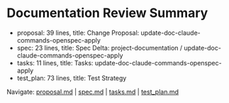 # Documentation Review Summary

- proposal: 39 lines, title: Change Proposal: update-doc-claude-commands-openspec-apply
- spec: 23 lines, title: Spec Delta: project-documentation / update-doc-claude-commands-openspec-apply
- tasks: 11 lines, title: Tasks: update-doc-claude-commands-openspec-apply
- test_plan: 73 lines, title: Test Strategy

Navigate: [proposal.md](./proposal.md) | [spec.md](./spec.md) | [tasks.md](./tasks.md) | [test_plan.md](./test_plan.md)
